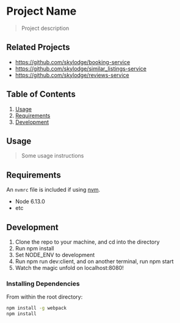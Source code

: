 # Project Name

> Project description

## Related Projects

  - https://github.com/skylodge/booking-service
  - https://github.com/skylodge/similar_listings-service
  - https://github.com/skylodge/reviews-service

## Table of Contents

1. [Usage](#Usage)
1. [Requirements](#requirements)
1. [Development](#development)

## Usage

> Some usage instructions

## Requirements

An `nvmrc` file is included if using [nvm](https://github.com/creationix/nvm).

- Node 6.13.0
- etc

## Development
1) Clone the repo to your machine, and cd into the directory 
2) Run npm install 
3) Set NODE_ENV to development
4) Run npm run dev:client, and on another terminal, run npm start
5) Watch the magic unfold on localhost:8080!


### Installing Dependencies

From within the root directory:

```sh
npm install -g webpack
npm install
```

